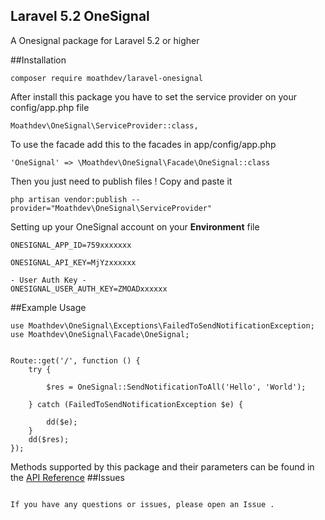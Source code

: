 ## Laravel 5.2 OneSignal

A Onesignal package for Laravel 5.2 or higher
 
##Installation

````
composer require moathdev/laravel-onesignal
````
After install this package you have to set the service provider on your config/app.php file

````
Moathdev\OneSignal\ServiceProvider::class,
````

To use the facade add this to the facades in app/config/app.php
````
'OneSignal' => \Moathdev\OneSignal\Facade\OneSignal::class
````
Then you just need to publish files ! Copy and paste it

````
php artisan vendor:publish --provider="Moathdev\OneSignal\ServiceProvider"
````


Setting up your OneSignal account on your  **Environment** file

````
ONESIGNAL_APP_ID=759xxxxxxx

ONESIGNAL_API_KEY=MjYzxxxxxx

- User Auth Key -
ONESIGNAL_USER_AUTH_KEY=ZMOADxxxxxx

````
##Example Usage
````
use Moathdev\OneSignal\Exceptions\FailedToSendNotificationException;
use Moathdev\OneSignal\Facade\OneSignal;


Route::get('/', function () {
    try {

        $res = OneSignal::SendNotificationToAll('Hello', 'World');

    } catch (FailedToSendNotificationException $e) {

        dd($e);
    }
    dd($res);
});
 ````
Methods supported by this package and their parameters can be found in the [API Reference](https://documentation.onesignal.com/reference) 
##Issues

````

If you have any questions or issues, please open an Issue .
